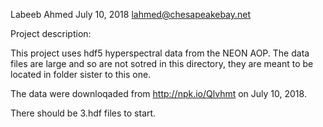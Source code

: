 Labeeb Ahmed
July 10, 2018
lahmed@chesapeakebay.net

Project description:

This project uses hdf5 hyperspectral data from the NEON AOP.
The data files are large and so are not sotred in this directory, 
they are meant to be located in folder sister to this one.

The data were downloqaded from http://npk.io/Qlvhmt on July 10, 2018.

There should be 3.hdf files to start.